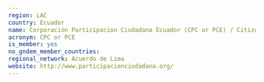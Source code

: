 ```yaml
---
region: LAC
country: Ecuador
name: Corporación Participacion Ciudadana Ecuador (CPC or PCE) / Citizen Participation 
acronym: CPC or PCE
is_member: yes
no_gndem_member_countries: 
regional_network: Acuerdo de Lima
website: http://www.participacionciudadana.org/
---
```


